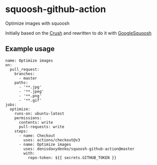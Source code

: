 # squoosh-github-action
Optimize images with squoosh

Initially based on the [Crush](https://github.com/crush-pics/crush-pics-github-action)  and rewritten to do it with [GoogleSquoosh](https://github.com/GoogleChromeLabs/squoosh)


## Example usage

```
name: Optimize images
on:
  pull_request:
    branches:
      - master
    paths:
      - '**.jpg'
      - '**.jpeg'
      - '**.png'
      - '**.gif'
jobs:
  optimize:
    runs-on: ubuntu-latest
    permissions:
      contents: write
      pull-requests: write
    steps:
      - name: Checkout
        uses: actions/checkout@v3
      - name: Optimize images
        uses: denisdavydenko/squoosh-github-action@master
        with:
          repo-token: ${{ secrets.GITHUB_TOKEN }}
```
